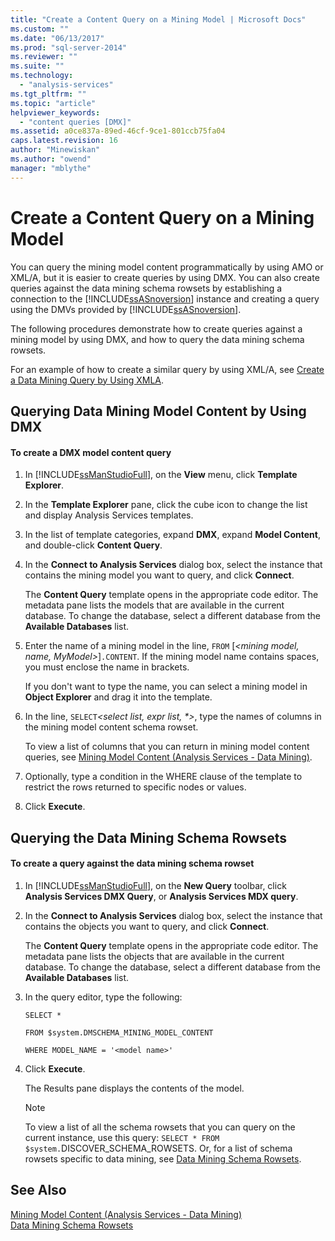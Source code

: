 ```yaml
---
title: "Create a Content Query on a Mining Model | Microsoft Docs"
ms.custom: ""
ms.date: "06/13/2017"
ms.prod: "sql-server-2014"
ms.reviewer: ""
ms.suite: ""
ms.technology: 
  - "analysis-services"
ms.tgt_pltfrm: ""
ms.topic: "article"
helpviewer_keywords: 
  - "content queries [DMX]"
ms.assetid: a0ce837a-89ed-46cf-9ce1-801ccb75fa04
caps.latest.revision: 16
author: "Minewiskan"
ms.author: "owend"
manager: "mblythe"
---
```

# Create a Content Query on a Mining Model
  You can query the mining model content programmatically by using AMO or XML/A, but it is easier to create queries by using DMX. You can also create queries against the data mining schema rowsets by establishing a connection to the [!INCLUDE[ssASnoversion](../../includes/ssasnoversion-md.md)] instance and creating a query using the DMVs provided by [!INCLUDE[ssASnoversion](../../includes/ssasnoversion-md.md)].  
  
 The following procedures demonstrate how to create queries against a mining model by using DMX, and how to query the data mining schema rowsets.  
  
 For an example of how to create a similar query by using XML/A, see [Create a Data Mining Query by Using XMLA](create-a-data-mining-query-by-using-xmla.md).  
  
## Querying Data Mining Model Content by Using DMX  
  
#### To create a DMX model content query  
  
1.  In [!INCLUDE[ssManStudioFull](../../includes/ssmanstudiofull-md.md)], on the **View** menu, click **Template Explorer**.  
  
2.  In the **Template Explorer** pane, click the cube icon to change the list and display Analysis Services templates.  
  
3.  In the list of template categories, expand **DMX**, expand **Model Content**, and double-click **Content Query**.  
  
4.  In the **Connect to Analysis Services** dialog box, select the instance that contains the mining model you want to query, and click **Connect**.  
  
     The **Content Query** template opens in the appropriate code editor. The metadata pane lists the models that are available in the current database. To change the database, select a different database from the **Available Databases** list.  
  
5.  Enter the name of a mining model in the line, `FROM` [*\<mining model, name, MyModel>*]`.CONTENT`. If the mining model name contains spaces, you must enclose the name in brackets.  
  
     If you don't want to type the name, you can select a mining model in **Object Explorer** and drag it into the template.  
  
6.  In the line, `SELECT`*\<select list, expr list, \*>*, type the names of columns in the mining model content schema rowset.  
  
     To view a list of columns that you can return in mining model content queries, see [Mining Model Content &#40;Analysis Services - Data Mining&#41;](mining-model-content-analysis-services-data-mining.md).  
  
7.  Optionally, type a condition in the WHERE clause of the template to restrict the rows returned to specific nodes or values.  
  
8.  Click **Execute**.  
  
## Querying the Data Mining Schema Rowsets  
  
#### To create a query against the data mining schema rowset  
  
1.  In [!INCLUDE[ssManStudioFull](../../includes/ssmanstudiofull-md.md)], on the **New Query** toolbar, click **Analysis Services DMX Query**, or **Analysis Services MDX query**.  
  
2.  In the **Connect to Analysis Services** dialog box, select the instance that contains the objects you want to query, and click **Connect**.  
  
     The **Content Query** template opens in the appropriate code editor. The metadata pane lists the objects that are available in the current database. To change the database, select a different database from the **Available Databases** list.  
  
3.  In the query editor, type the following:  
  
     `SELECT *`  
  
     `FROM $system.DMSCHEMA_MINING_MODEL_CONTENT`  
  
     `WHERE MODEL_NAME = '<model name>'`  
  
4.  Click **Execute**.  
  
     The Results pane displays the contents of the model.  
  
    > [!NOTE]  
    >  To view a list of all the schema rowsets that you can query on the current instance, use this query: `SELECT * FROM $system.`DISCOVER_SCHEMA_ROWSETS. Or, for a list of schema rowsets specific to data mining, see [Data Mining Schema Rowsets](../../relational-databases/native-client-ole-db-rowsets/rowsets.md).  
  
## See Also  
 [Mining Model Content &#40;Analysis Services - Data Mining&#41;](mining-model-content-analysis-services-data-mining.md)   
 [Data Mining Schema Rowsets](../../relational-databases/native-client-ole-db-rowsets/rowsets.md)  
  
  